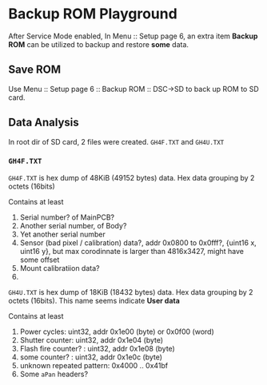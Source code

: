 # Backup ROM Playground

After Service Mode enabled, In Menu :: Setup page 6, an extra item **Backup ROM** can be utilized to backup and restore **some** data.

## Save ROM

Use Menu :: Setup page 6 :: Backup ROM :: DSC->SD to back up ROM to SD card.

## Data Analysis

In root dir of SD card, 2 files were created. `GH4F.TXT` and `GH4U.TXT`

### `GH4F.TXT`

`GH4F.TXT` is hex dump of 48KiB (49152 bytes) data. Hex data grouping by 2 octets (16bits)

Contains at least
1. Serial number? of MainPCB?
2. Another serial number, of Body?
3. Yet another serial number
4. Sensor (bad pixel / calibration) data?, addr 0x0800 to 0x0fff?, {uint16 x, uint16 y}, but max corodinnate is larger than 4816x3427, might have some offset
5. Mount calibratiion data?
6. 

`GH4U.TXT` is hex dump of 18KiB (18432 bytes) data. Hex data grouping by 2 octets (16bits). This name seems indicate **User data**

Contains at least
1. Power cycles: uint32, addr 0x1e00 (byte) or 0x0f00 (word)
2. Shutter counter: uint32, addr 0x1e04 (byte)
3. Flash fire counter? : uint32, addr 0x1e08 (byte)
4. some counter? : uint32, addr 0x1e0c (byte)
5. unknown repeated pattern: 0x4000 .. 0x41bf
6. Some `aPan` headers?
